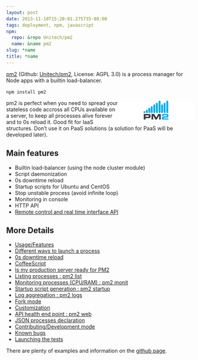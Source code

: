 ```yaml
---
layout: post
date: 2013-11-18T15:20:01.275735-08:00
tags: deployment, npm, javascript
npm:
  repo: &repo Unitech/pm2
  name: &name pm2
slug: *name
title: *name
---
```

[pm2][browsenpm] (Github: [Unitech/pm2][github], License: AGPL 3.0) is a process manager for Node apps with a builtin load-balancer.

    npm install pm2

<img class="hide-on-mobile" src="/images/posts/pm2.png" style="width: 200px; float: right"/>

pm2 is perfect when you need to spread your stateless code accross all
CPUs available on a server, to keep all processes alive forever and to
0s reload it. Good fit for IaaS structures. Don’t use it on PaaS
solutions (a solution for PaaS will be developed later).

## Main features

- Builtin load-balancer (using the node cluster module)
- Script daemonization
- 0s downtime reload
- Startup scripts for Ubuntu and CentOS
- Stop unstable process (avoid infinite loop)
- Monitoring in console
- HTTP API
- [Remote control and real time interface API](https://github.com/Unitech/pm2-interface)

## More Details

- [Usage/Features](https://raw.github.com/Unitech/pm2#a2)
- [Different ways to launch a process](https://raw.github.com/Unitech/pm2#a3)
- [0s downtime reload](https://raw.github.com/Unitech/pm2#a16)
- [CoffeeScript](https://raw.github.com/Unitech/pm2#a19)
- [Is my production server ready for PM2](https://raw.github.com/Unitech/pm2#a4)
- [Listing processes : pm2 list](https://raw.github.com/Unitech/pm2#a6)
- [Monitoring processes (CPU/RAM) : pm2 monit](https://raw.github.com/Unitech/pm2#a7)
- [Startup script generation : pm2 startup](https://raw.github.com/Unitech/pm2#a8)
- [Log aggregation : pm2 logs](https://raw.github.com/Unitech/pm2#a9)
- [Fork mode](https://raw.github.com/Unitech/pm2#a23)
- [Customization](https://raw.github.com/Unitech/pm2#a24)
- [API health end point : pm2 web](https://raw.github.com/Unitech/pm2#a12)
- [JSON processes declaration](https://raw.github.com/Unitech/pm2#a13)
- [Contributing/Development mode](https://raw.github.com/Unitech/pm2#a27)
- [Known bugs](https://raw.github.com/Unitech/pm2#a21)
- [Launching the tests](https://raw.github.com/Unitech/pm2#a4)

There are plenty of examples and information on the [github page][github].

[browsenpm]: http://browsenpm.org/package/pm2
[github]: https://github.com/Unitech/pm2